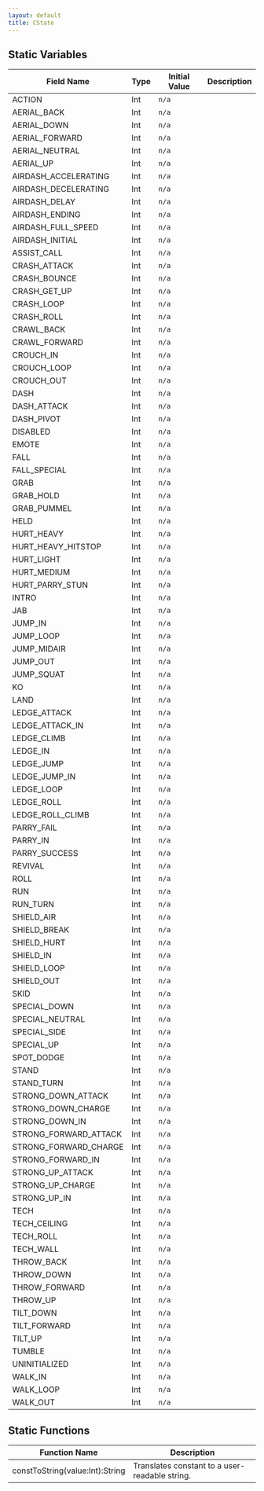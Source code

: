 ```yaml
---
layout: default
title: CState
---
```


## Static Variables

| Field Name | Type | Initial Value | Description |
| ------------ | ------ | --------------- | ------------- |
| ACTION | Int | `n/a` |  |
| AERIAL_BACK | Int | `n/a` |  |
| AERIAL_DOWN | Int | `n/a` |  |
| AERIAL_FORWARD | Int | `n/a` |  |
| AERIAL_NEUTRAL | Int | `n/a` |  |
| AERIAL_UP | Int | `n/a` |  |
| AIRDASH_ACCELERATING | Int | `n/a` |  |
| AIRDASH_DECELERATING | Int | `n/a` |  |
| AIRDASH_DELAY | Int | `n/a` |  |
| AIRDASH_ENDING | Int | `n/a` |  |
| AIRDASH_FULL_SPEED | Int | `n/a` |  |
| AIRDASH_INITIAL | Int | `n/a` |  |
| ASSIST_CALL | Int | `n/a` |  |
| CRASH_ATTACK | Int | `n/a` |  |
| CRASH_BOUNCE | Int | `n/a` |  |
| CRASH_GET_UP | Int | `n/a` |  |
| CRASH_LOOP | Int | `n/a` |  |
| CRASH_ROLL | Int | `n/a` |  |
| CRAWL_BACK | Int | `n/a` |  |
| CRAWL_FORWARD | Int | `n/a` |  |
| CROUCH_IN | Int | `n/a` |  |
| CROUCH_LOOP | Int | `n/a` |  |
| CROUCH_OUT | Int | `n/a` |  |
| DASH | Int | `n/a` |  |
| DASH_ATTACK | Int | `n/a` |  |
| DASH_PIVOT | Int | `n/a` |  |
| DISABLED | Int | `n/a` |  |
| EMOTE | Int | `n/a` |  |
| FALL | Int | `n/a` |  |
| FALL_SPECIAL | Int | `n/a` |  |
| GRAB | Int | `n/a` |  |
| GRAB_HOLD | Int | `n/a` |  |
| GRAB_PUMMEL | Int | `n/a` |  |
| HELD | Int | `n/a` |  |
| HURT_HEAVY | Int | `n/a` |  |
| HURT_HEAVY_HITSTOP | Int | `n/a` |  |
| HURT_LIGHT | Int | `n/a` |  |
| HURT_MEDIUM | Int | `n/a` |  |
| HURT_PARRY_STUN | Int | `n/a` |  |
| INTRO | Int | `n/a` |  |
| JAB | Int | `n/a` |  |
| JUMP_IN | Int | `n/a` |  |
| JUMP_LOOP | Int | `n/a` |  |
| JUMP_MIDAIR | Int | `n/a` |  |
| JUMP_OUT | Int | `n/a` |  |
| JUMP_SQUAT | Int | `n/a` |  |
| KO | Int | `n/a` |  |
| LAND | Int | `n/a` |  |
| LEDGE_ATTACK | Int | `n/a` |  |
| LEDGE_ATTACK_IN | Int | `n/a` |  |
| LEDGE_CLIMB | Int | `n/a` |  |
| LEDGE_IN | Int | `n/a` |  |
| LEDGE_JUMP | Int | `n/a` |  |
| LEDGE_JUMP_IN | Int | `n/a` |  |
| LEDGE_LOOP | Int | `n/a` |  |
| LEDGE_ROLL | Int | `n/a` |  |
| LEDGE_ROLL_CLIMB | Int | `n/a` |  |
| PARRY_FAIL | Int | `n/a` |  |
| PARRY_IN | Int | `n/a` |  |
| PARRY_SUCCESS | Int | `n/a` |  |
| REVIVAL | Int | `n/a` |  |
| ROLL | Int | `n/a` |  |
| RUN | Int | `n/a` |  |
| RUN_TURN | Int | `n/a` |  |
| SHIELD_AIR | Int | `n/a` |  |
| SHIELD_BREAK | Int | `n/a` |  |
| SHIELD_HURT | Int | `n/a` |  |
| SHIELD_IN | Int | `n/a` |  |
| SHIELD_LOOP | Int | `n/a` |  |
| SHIELD_OUT | Int | `n/a` |  |
| SKID | Int | `n/a` |  |
| SPECIAL_DOWN | Int | `n/a` |  |
| SPECIAL_NEUTRAL | Int | `n/a` |  |
| SPECIAL_SIDE | Int | `n/a` |  |
| SPECIAL_UP | Int | `n/a` |  |
| SPOT_DODGE | Int | `n/a` |  |
| STAND | Int | `n/a` |  |
| STAND_TURN | Int | `n/a` |  |
| STRONG_DOWN_ATTACK | Int | `n/a` |  |
| STRONG_DOWN_CHARGE | Int | `n/a` |  |
| STRONG_DOWN_IN | Int | `n/a` |  |
| STRONG_FORWARD_ATTACK | Int | `n/a` |  |
| STRONG_FORWARD_CHARGE | Int | `n/a` |  |
| STRONG_FORWARD_IN | Int | `n/a` |  |
| STRONG_UP_ATTACK | Int | `n/a` |  |
| STRONG_UP_CHARGE | Int | `n/a` |  |
| STRONG_UP_IN | Int | `n/a` |  |
| TECH | Int | `n/a` |  |
| TECH_CEILING | Int | `n/a` |  |
| TECH_ROLL | Int | `n/a` |  |
| TECH_WALL | Int | `n/a` |  |
| THROW_BACK | Int | `n/a` |  |
| THROW_DOWN | Int | `n/a` |  |
| THROW_FORWARD | Int | `n/a` |  |
| THROW_UP | Int | `n/a` |  |
| TILT_DOWN | Int | `n/a` |  |
| TILT_FORWARD | Int | `n/a` |  |
| TILT_UP | Int | `n/a` |  |
| TUMBLE | Int | `n/a` |  |
| UNINITIALIZED | Int | `n/a` |  |
| WALK_IN | Int | `n/a` |  |
| WALK_LOOP | Int | `n/a` |  |
| WALK_OUT | Int | `n/a` |  |


## Static Functions

| Function Name | Description |
| --------------- | ------------- |
| constToString(value:Int):String | Translates constant to a user-readable string. |
